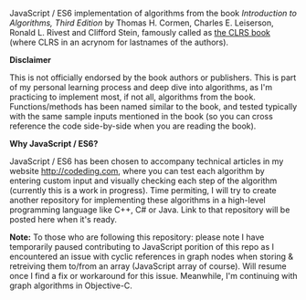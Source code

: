 JavaScript / ES6 implementation of algorithms from the book *Introduction to Algorithms, Third Edition* by Thomas H. Cormen, Charles E. Leiserson, Ronald L. Rivest and Clifford Stein, famously called as [the CLRS book](https://mitpress.mit.edu/books/introduction-algorithms-third-edition) (where CLRS in an acrynom for lastnames of the authors).

**Disclaimer**

This is not officially endorsed by the book authors or publishers. This is part of my personal learning process and deep dive into algorithms, as I'm practicing to implement most, if not all, algorithms from the book. Functions/methods has been named similar to the book, and tested typically with the same sample inputs mentioned in the book (so you can cross reference the code side-by-side when you are reading the book).

**Why JavaScript / ES6?**

JavaScript / ES6 has been chosen to accompany technical articles in my website http://codeding.com, where you can test each algorithm by entering custom input and visually checking each step of the algorithm (currently this is a work in progress). Time permiting, I will try to create another repository for implementing these algorithms in a high-level programming language like C++, C# or Java. Link to that repository will be posted here when it's ready.

**Note:** To those who are following this repository: please note I have temporarily paused contributing to JavaScript porition of this repo as I encountered an issue with cyclic references in graph nodes when storing & retreiving them to/from an array (JavaScript array of course). Will resume once I find a fix or workaround for this issue. Meanwhile, I'm continuing with graph algorithms in Objective-C.
